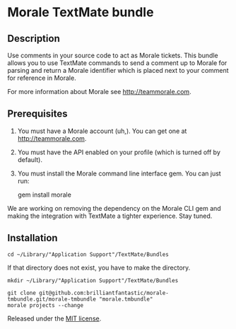 Morale TextMate bundle
===========

Description
-----------

Use comments in your source code to act as Morale tickets. This bundle allows you to use TextMate commands to send a comment up to Morale for parsing and return a Morale identifier which is placed next to your comment for reference in Morale.

For more information about Morale see <http://teammorale.com>.

Prerequisites
-------------

1. You must have a Morale account (uh,). You can get one at <http://teammorale.com>.
1. You must have the API enabled on your profile (which is turned off by default).
1. You must install the Morale command line interface gem. You can just run:

	gem install morale

We are working on removing the dependency on the Morale CLI gem and making the integration with TextMate a tighter experience. Stay tuned.

Installation
-------------

	cd ~/Library/"Application Support"/TextMate/Bundles

If that directory does not exist, you have to make the directory.

	mkdir ~/Library/"Application Support"/TextMate/Bundles

	git clone git@github.com:brilliantfantastic/morale-tmbundle.git/morale-tmbundle "morale.tmbundle"
	morale projects --change

Released under the [MIT license](http://www.opensource.org/licenses/mit-license.php).